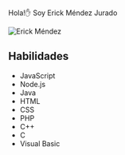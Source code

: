 Hola!✋ Soy Erick Méndez Jurado  

![Erick Méndez](https://github.com/user-attachments/assets/cff06444-102d-4ae0-861b-5d15ddbb4e3d)


## Habilidades

* JavaScript
* Node.js
* Java 
* HTML 
* CSS 
* PHP 
* C++ 
* C 
* Visual Basic 
